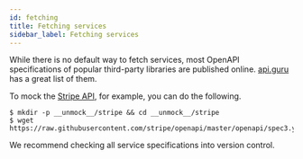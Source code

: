 ```yaml
---
id: fetching
title: Fetching services
sidebar_label: Fetching services
---
```


While there is no default way to fetch services, most OpenAPI specifications of popular third-party libraries are published online. [api.guru](https://apis.guru/browse-apis/) has a great list of them.

To mock the [Stripe API](https://stripe.com/docs/api), for example, you can do the following.

```
$ mkdir -p __unmock__/stripe && cd __unmock__/stripe
$ wget https://raw.githubusercontent.com/stripe/openapi/master/openapi/spec3.yaml
```

We recommend checking all service specifications into version control.
